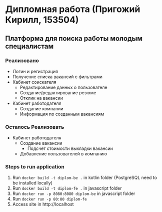 # Дипломная работа (Пригожий Кирилл, 153504)

## Платформа для поиска работы молодым специалистам

### Реализовано

* Логин и регистрация
* Получение списка вакансий с фильтрами
* Кабинет соискателя
    * Редактирование данных о пользователе
    * Создание/редактирование резюме
    * Отклик на вакансии
* Кабинет работодателя
    * Создание компании
    * Информация по созданным вакансиям

### Осталось Реализовать

* Кабинет работодателя
    * Создание вакансии
        * Подсчет стоимости выкладки вакансии
    * Добавление пользователей в компанию

### Steps to run application

1. Run `docker build -t diplom-be .` in kotlin folder (PostgreSQL need to be installed locally)
2. Run `docker build -t diplom-fe .` in javascript folder
3. Run `docker run -p 8080:8080 diplom-be` in javascript folder
4. Run `docker run -p 80:80 diplom-fe`
5. Access site in http://localhost
